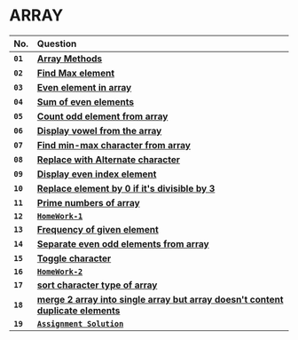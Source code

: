 # **ARRAY**

| No.      | Question   |
| :------- | :--------- |
| **`01`** | [**Array Methods**](https://github.com/nayanR3/SkillMineCodes/blob/master/SkillMineCodes/ArrayFolder/ArrayMethod.cs) |
| **`02`** | [**Find Max element**](https://github.com/nayanR3/SkillMineCodes/blob/master/SkillMineCodes/ArrayFolder/FindMax.cs) |
| **`03`** | [**Even element in array**](https://github.com/nayanR3/SkillMineCodes/blob/master/SkillMineCodes/ArrayFolder/EvenNo.cs) |
| **`04`** | [**Sum of even elements**](https://github.com/nayanR3/SkillMineCodes/blob/master/SkillMineCodes/ArrayFolder/EvenEleSum.cs) |
| **`05`** | [**Count odd element from array**](https://github.com/nayanR3/SkillMineCodes/blob/master/SkillMineCodes/ArrayFolder/OddEleCount.cs) |
| **`06`** | [**Display vowel from the array**](https://github.com/nayanR3/SkillMineCodes/blob/master/SkillMineCodes/ArrayFolder/VowelDisplay.cs) |
| **`07`** | [**Find min-max character from array**](https://github.com/nayanR3/SkillMineCodes/blob/master/SkillMineCodes/ArrayFolder/MinMaxCharFind.cs) |
| **`08`** | [**Replace with Alternate character**](https://github.com/nayanR3/SkillMineCodes/blob/master/SkillMineCodes/ArrayFolder/ReplaceWithAlternateChar.cs) |
| **`09`** | [**Display even index element**](https://github.com/nayanR3/SkillMineCodes/blob/master/SkillMineCodes/ArrayFolder/DisplayEvenIndex.cs) |
| **`10`** | [**Replace element by 0 if it's divisible by 3**](https://github.com/nayanR3/SkillMineCodes/blob/master/SkillMineCodes/ArrayFolder/EleReplaceByZero.cs) |
| **`11`** | [**Prime numbers of array**](https://github.com/nayanR3/SkillMineCodes/blob/master/SkillMineCodes/ArrayFolder/PrimeNumbers.cs) |
| **`12`** | [**`HomeWork-1`**](https://github.com/nayanR3/SkillMineCodes/blob/master/SkillMineCodes/ArrayFolder/HW1.cs) |
| **`13`** | [**Frequency of given element**](https://github.com/nayanR3/SkillMineCodes/blob/master/SkillMineCodes/ArrayFolder/EleFrequency.cs) |
| **`14`** | [**Separate even odd elements from array**](https://github.com/nayanR3/SkillMineCodes/blob/master/SkillMineCodes/ArrayFolder/SeparateEvenOdd.cs) |
| **`15`** | [**Toggle character**](https://github.com/nayanR3/SkillMineCodes/blob/master/SkillMineCodes/ArrayFolder/Toggle.cs) |
| **`16`** | [**`HomeWork-2`**](https://github.com/nayanR3/SkillMineCodes/blob/master/SkillMineCodes/ArrayFolder/HW2.cs) |
| **`17`** | [**sort character type of array**](https://github.com/nayanR3/SkillMineCodes/blob/master/SkillMineCodes/ArrayFolder/CharArrSort.cs) |
| **`18`** | [**merge 2 array into single array but array doesn't content duplicate elements**](https://github.com/nayanR3/SkillMineCodes/blob/master/SkillMineCodes/ArrayFolder/MergeTwoArray.cs) |
| **`19`** | [**`Assignment Solution`**](https://github.com/nayanR3/SkillMineCodes/blob/master/SkillMineCodes/ArrayFolder/Assignment.cs) |